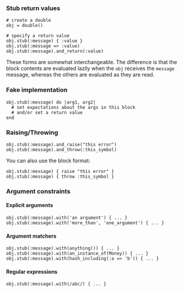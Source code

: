 ### Stub return values

    # create a double
    obj = double()

    # specify a return value
    obj.stub(:message) { :value }
    obj.stub(:message => :value)
    obj.stub(:message).and_return(:value)

These forms are somewhat interchangeable. The difference is that the
block contents are evaluated lazily when the `obj` receives the
`message` message, whereas the others are evaluated as they are read.

### Fake implementation

    obj.stub(:message) do |arg1, arg2|
      # set expectations about the args in this block
      # and/or set a return value
    end

### Raising/Throwing

    obj.stub(:message).and_raise("this error")
    obj.stub(:message).and_throw(:this_symbol)

You can also use the block format:

    obj.stub(:message) { raise "this error" }
    obj.stub(:message) { throw :this_symbol }

### Argument constraints
   
#### Explicit arguments

    obj.stub(:message).with('an argument') { ... }
    obj.stub(:message).with('more_than', 'one_argument') { ... }

#### Argument matchers

    obj.stub(:message).with(anything()) { ... }
    obj.stub(:message).with(an_instance_of(Money)) { ... }
    obj.stub(:message).with(hash_including(:a => 'b')) { ... }

#### Regular expressions

    obj.stub(:message).with(/abc/) { ... }
